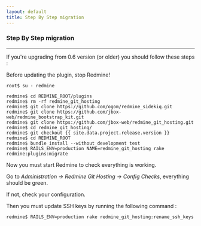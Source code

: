 ```yaml
---
layout: default
title: Step By Step migration
---
```


### Step By Step migration
***

If you're upgrading from 0.6 version (or older) you should follow these steps :

Before updating the plugin, stop Redmine!

    root$ su - redmine

    redmine$ cd REDMINE_ROOT/plugins
    redmine$ rm -rf redmine_git_hosting
    redmine$ git clone https://github.com/ogom/redmine_sidekiq.git
    redmine$ git clone https://github.com/jbox-web/redmine_bootstrap_kit.git
    redmine$ git clone https://github.com/jbox-web/redmine_git_hosting.git
    redmine$ cd redmine_git_hosting/
    redmine$ git checkout {{ site.data.project.release.version }}
    redmine$ cd REDMINE_ROOT
    redmine$ bundle install --without development test
    redmine$ RAILS_ENV=production NAME=redmine_git_hosting rake redmine:plugins:migrate

Now you must start Redmine to check everything is working.

Go to *Administration -> Redmine Git Hosting -> Config Checks*, everything should be green.

If not, check your configuration.

Then you must update SSH keys by running the following command :

    redmine$ RAILS_ENV=production rake redmine_git_hosting:rename_ssh_keys

